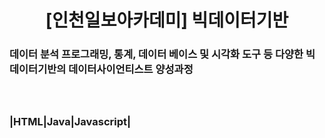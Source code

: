 </div>
  
  <div align=center>
<H1> [인천일보아카데미]
빅데이터기반 </H1>
 </div>

<H3> 데이터 분석 프로그래밍, 통계, 데이터 베이스 및 시각화 도구 등 다양한 빅데이터기반의 데이터사이언티스트 양성과정 <H3>

<br>
<br>
|HTML|Java|Javascript|
